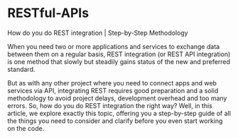 # RESTful-APIs
How do you do REST integration | Step-by-Step Methodology

When you need two or more applications and services to exchange data between them on a regular basis, REST integration (or REST API integration) is one method that slowly but steadily gains status of the new and preferred standard.

But as with any other project where you need to connect apps and web services via API, integrating REST requires good preparation and a solid methodology to avoid project delays, development overhead and too many errors. So, how do you do REST integration the right way? Well, in this article, we explore exactly this topic, offering you a step-by-step guide of all the things you need to consider and clarify before you even start working on the code.
